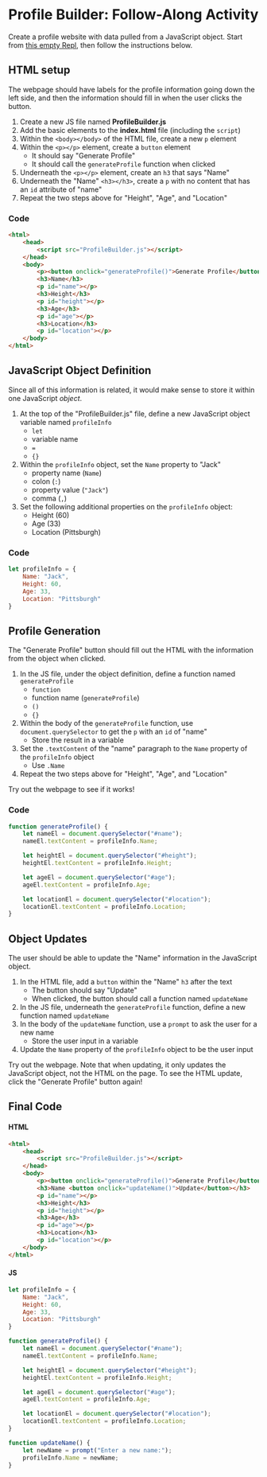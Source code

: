 # Profile Builder: Follow-Along Activity
Create a profile website with data pulled from a JavaScript object. Start from [this empty Repl](https://repl.it/@JosephMaxwell/EmptyWeb#index.html), then follow the instructions below.

## HTML setup
The webpage should have labels for the profile information going down the left side, and then the information should fill in when the user clicks the button.

1. Create a new JS file named **ProfileBuilder.js**
1. Add the basic elements to the **index.html** file (including the `script`)
1. Within the `<body></body>` of the HTML file, create a new `p` element
1. Within the `<p></p>` element, create a `button` element
    - It should say "Generate Profile"
    - It should call the `generateProfile` function when clicked
1. Underneath the `<p></p>` element, create an `h3` that says "Name"
1. Underneath the "Name" `<h3></h3>`, create a `p` with no content that has an `id` attribute of "name"
1. Repeat the two steps above for "Height", "Age", and "Location"

### Code
```html
<html>
    <head>
        <script src="ProfileBuilder.js"></script>
    </head>
    <body>
        <p><button onclick="generateProfile()">Generate Profile</button></p>
        <h3>Name</h3>
        <p id="name"></p>
        <h3>Height</h3>
        <p id="height"></p>
        <h3>Age</h3>
        <p id="age"></p>
        <h3>Location</h3>
        <p id="location"></p>
    </body>
</html>
```

## JavaScript Object Definition
Since all of this information is related, it would make sense to store it within one JavaScript _object_.

1. At the top of the "ProfileBuilder.js" file, define a new JavaScript object variable named `profileInfo`
    - `let `
    - variable name
    - `=`
    - `{}`
1. Within the `profileInfo` object, set the `Name` property to "Jack"
    - property name (`Name`)
    - colon (`:`)
    - property value (`"Jack"`)
    - comma (`,`)
1. Set the following additional properties on the `profileInfo` object:
    - Height (60)
    - Age (33)
    - Location (Pittsburgh)

### Code
```js
let profileInfo = {
    Name: "Jack",
    Height: 60,
    Age: 33,
    Location: "Pittsburgh"
}
```

## Profile Generation
The "Generate Profile" button should fill out the HTML with the information from the object when clicked.

1. In the JS file, under the object definition, define a function named `generateProfile`
    - `function`
    - function name (`generateProfile`)
    - `()`
    - `{}`
1. Within the body of the `generateProfile` function, use `document.querySelector` to get the `p` with an `id` of "name"
    - Store the result in a variable
1. Set the `.textContent` of the "name" paragraph to the `Name` property of the `profileInfo` object
    - Use `.Name`
1. Repeat the two steps above for "Height", "Age", and "Location"

Try out the webpage to see if it works!

### Code
```js
function generateProfile() {
    let nameEl = document.querySelector("#name");
    nameEl.textContent = profileInfo.Name;

    let heightEl = document.querySelector("#height");
    heightEl.textContent = profileInfo.Height;

    let ageEl = document.querySelector("#age");
    ageEl.textContent = profileInfo.Age;

    let locationEl = document.querySelector("#location");
    locationEl.textContent = profileInfo.Location;
}
```

## Object Updates
The user should be able to update the "Name" information in the JavaScript object.

1. In the HTML file, add a `button` within the "Name" `h3` after the text
    - The button should say "Update"
    - When clicked, the button should call a function named `updateName`
1. In the JS file, underneath the `generateProfile` function, define a new function named `updateName`
1. In the body of the `updateName` function, use a `prompt` to ask the user for a new name
    - Store the user input in a variable
1. Update the `Name` property of the `profileInfo` object to be the user input

Try out the webpage. Note that when updating, it only updates the JavaScript object, not the HTML on the page. To see the HTML update, click the "Generate Profile" button again!

## Final Code
#### HTML
```html
<html>
    <head>
        <script src="ProfileBuilder.js"></script>
    </head>
    <body>
        <p><button onclick="generateProfile()">Generate Profile</button></p>
        <h3>Name <button onclick="updateName()">Update</button></h3>
        <p id="name"></p>
        <h3>Height</h3>
        <p id="height"></p>
        <h3>Age</h3>
        <p id="age"></p>
        <h3>Location</h3>
        <p id="location"></p>
    </body>
</html>
```

#### JS
```js
let profileInfo = {
    Name: "Jack",
    Height: 60,
    Age: 33,
    Location: "Pittsburgh"
}

function generateProfile() {
    let nameEl = document.querySelector("#name");
    nameEl.textContent = profileInfo.Name;

    let heightEl = document.querySelector("#height");
    heightEl.textContent = profileInfo.Height;

    let ageEl = document.querySelector("#age");
    ageEl.textContent = profileInfo.Age;

    let locationEl = document.querySelector("#location");
    locationEl.textContent = profileInfo.Location;
}

function updateName() {
    let newName = prompt("Enter a new name:");
    profileInfo.Name = newName;
}
```
